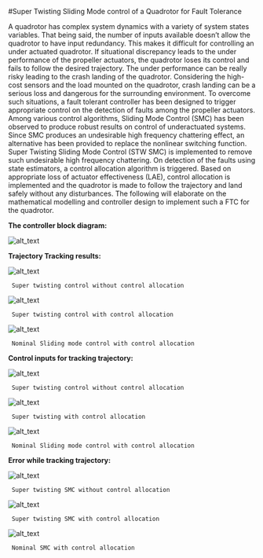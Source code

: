 #Super Twisting Sliding Mode control of a Quadrotor for Fault Tolerance


A quadrotor has complex system dynamics with a variety of system states variables. That being said, the number of inputs available doesn’t allow the quadrotor to have input redundancy. This makes it difficult for controlling an under actuated quadrotor. If situational discrepancy leads to the under performance of the propeller actuators, the quadrotor loses its control and fails to follow the desired trajectory. The under performance can be really risky leading to the crash landing of the quadrotor. Considering the high-cost sensors and the load mounted on the quadrotor, crash landing can be a serious loss and dangerous for the surrounding environment. To overcome such situations, a fault tolerant controller has been designed to trigger appropriate control on the detection of faults among the propeller actuators. Among various control algorithms, Sliding Mode Control (SMC) has been observed to produce robust results on control of underactuated systems. Since SMC produces an undesirable high frequency chattering effect, an alternative has been provided to replace the nonlinear switching function. Super Twisting Sliding Mode Control (STW SMC) is implemented to remove such undesirable high frequency chattering. On detection of the faults using state estimators, a control allocation algorithm is triggered. Based on appropriate loss of actuator effectiveness (LAE), control allocation is implemented and the quadrotor is made to follow the trajectory and land safely without any disturbances. The following will elaborate on the mathematical modelling and controller design to implement such a FTC for the quadrotor.

**The controller block diagram:**


![alt_text](images/image1.png "image_tooltip")


**Trajectory Tracking results:**


![alt_text](images/image2.png "image_tooltip")

     Super twisting control without control allocation


![alt_text](images/image3.png "image_tooltip")


     Super twisting control with control allocation


![alt_text](images/image4.png "image_tooltip")
       
     Nominal Sliding mode control with control allocation

**Control inputs for tracking trajectory:**


![alt_text](images/image5.png "image_tooltip")
 

     Super twisting control without control allocation



![alt_text](images/image6.png "image_tooltip")


     Super twisting with control allocation



![alt_text](images/image7.png "image_tooltip")


     Nominal Sliding mode control with control allocation

**Error while tracking trajectory:**


![alt_text](images/image8.png "image_tooltip")


     Super twisting SMC without control allocation


![alt_text](images/image9.png "image_tooltip")
 

     Super twisting SMC with control allocation


![alt_text](images/image10.png "image_tooltip")


     Nominal SMC with control allocation

